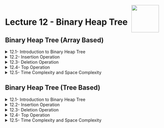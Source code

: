 <img align="right" width="90" height="90" src="https://github.com/cs-MohamedAyman/Computer-Science-Textbooks/blob/master/logos/data-structures.jpg">

# Lecture 12 - Binary Heap Tree

## Binary Heap Tree (Array Based)

<details>
	<summary>12.1- Introduction to Binary Heap Tree</summary>

</details>

<details>
	<summary>12.2- Insertion Operation</summary>

</details>

<details>
	<summary>12.3- Deletion Operation</summary>

</details>

<details>
	<summary>12.4- Top Operation</summary>

</details>

<details>
	<summary>12.5- Time Complexity and Space Complexity</summary>

</details>

## Binary Heap Tree (Tree Based)

<details>
	<summary>12.1- Introduction to Binary Heap Tree</summary>

</details>

<details>
	<summary>12.2- Insertion Operation</summary>

</details>

<details>
	<summary>12.3- Deletion Operation</summary>

</details>

<details>
	<summary>12.4- Top Operation</summary>

</details>

<details>
	<summary>12.5- Time Complexity and Space Complexity</summary>

</details>
